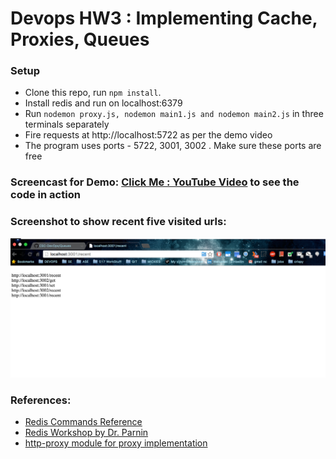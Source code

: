 Devops HW3 : Implementing Cache, Proxies, Queues
=========================


### Setup

* Clone this repo, run `npm install`.
* Install redis and run on localhost:6379
* Run `nodemon proxy.js, nodemon main1.js and nodemon main2.js` in three terminals separately
* Fire requests at http://localhost:5722 as per the demo video
* The program uses ports - 5722, 3001, 3002 . Make sure these ports are free

### Screencast for Demo: [Click Me : YouTube Video](https://youtu.be/JteExua190Q) to see the code in action

### Screenshot to show recent five visited urls:
![Screenshot](screenshot_recent.png)


### References:
* [Redis Commands Reference](http://redis.io/commands)
* [Redis Workshop by Dr. Parnin](https://github.com/CSC-DevOps/Queues)
* [http-proxy module for proxy implementation](https://github.com/nodejitsu/node-http-proxy)